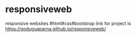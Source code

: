 # responsiveweb
responsive websites
#html#css#bootstrap
link for project is https://goduguaparna.github.io/responsiveweb/
